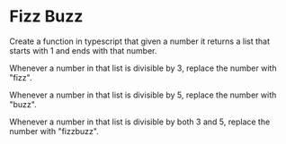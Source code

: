 # Fizz Buzz

Create a function in typescript that given a number it returns a list that starts with 1 and ends with that number.

Whenever a number in that list is divisible by 3, replace the number with "fizz".

Whenever a number in that list is divisible by 5, replace the number with "buzz".

Whenever a number in that list is divisible by both 3 and 5, replace the number with "fizzbuzz".
